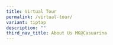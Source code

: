 ```yaml
---
title: Virtual Tour
permalink: /virtual-tour/
variant: tiptap
description: ""
third_nav_title: About Us MK@Casuarina
---
```

